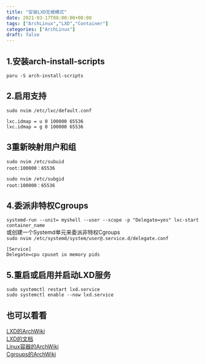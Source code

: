 ```yaml
---
title: "安装LXD无根模式"
date: 2021-03-17T08:00:00+08:00
tags: ["ArchLinux","LXD","Container"]
categories: ["ArchLinux"]
draft: false
---
```


## 1.安装arch-install-scripts

`paru -S arch-install-scripts`

## 2.启用支持

`sudo nvim /etc/lxc/default.conf`

```
lxc.idmap = u 0 100000 65536
lxc.idmap = g 0 100000 65536
```

## 3重新映射用户和组

`sudo nvim /etc/subuid`  
`root:100000：65536`

`sudo nvim /etc/subgid`  
`root:100000：65536`

## 4.委派非特权Cgroups

`systemd-run --unit= myshell --user --scope -p "Delegate=yes" lxc-start container_name`  
或创建一个Systemd单元来委派非特权Cgroups  
`sudo nvim /etc/systemd/system/user@.service.d/delegate.conf`

```
[Service]
Delegate=cpu cpuset io memory pids
```

## 5.重启或启用并启动LXD服务

`sudo systemctl restart lxd.service`  
`sudo systemctl enable --now lxd.service`

## 也可以看看

[LXD的ArchWiki](https://wiki.archlinux.org/title/LXD)  
[LXD的文档](https://linuxcontainers.org/lxd/docs/master/)  
[Linux容器的ArchWiki](https://wiki.archlinux.org/title/Linux_Containers)  
[Cgroups的ArchWiki](https://wiki.archlinux.org/title/Cgroups)